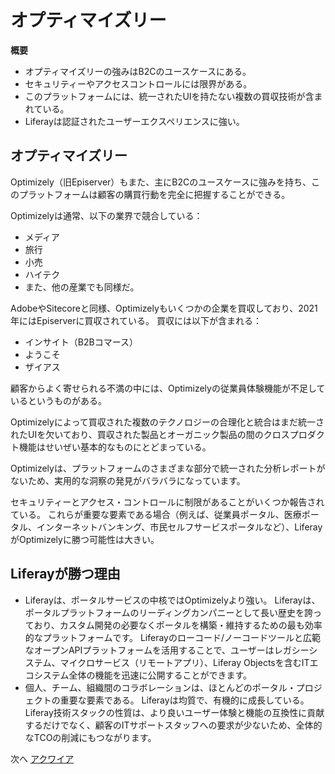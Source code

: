 # オプティマイズリー

**概要**

* オプティマイズリーの強みはB2Cのユースケースにある。
* セキュリティーやアクセスコントロールには限界がある。
* このプラットフォームには、統一されたUIを持たない複数の買収技術が含まれている。
* Liferayは認証されたユーザーエクスペリエンスに強い。

## オプティマイズリー

Optimizely（旧Episerver）もまた、主にB2Cのユースケースに強みを持ち、このプラットフォームは顧客の購買行動を完全に把握することができる。

Optimizelyは通常、以下の業界で競合している：

* メディア
* 旅行
* 小売
* ハイテク
* また、他の産業でも同様だ。

AdobeやSitecoreと同様、Optimizelyもいくつかの企業を買収しており、2021年にはEpiserverに買収されている。 買収には以下が含まれる：

* インサイト（B2Bコマース）
* ようこそ
* ザイアス

顧客からよく寄せられる不満の中には、Optimizelyの従業員体験機能が不足しているというものがある。

Optimizelyによって買収された複数のテクノロジーの合理化と統合はまだ統一されたUIを欠いており、買収された製品とオーガニック製品の間のクロスプロダクト機能はせいぜい基本的なものにとどまっている。

Optimizelyは、プラットフォームのさまざまな部分で統一された分析レポートがないため、実用的な洞察の発見がバラバラになっています。

セキュリティーとアクセス・コントロールに制限があることがいくつか報告されている。 これらが重要な要素である場合（例えば、従業員ポータル、医療ポータル、インターネットバンキング、市民セルフサービスポータルなど）、LiferayがOptimizelyに勝つ可能性は大きい。

## Liferayが勝つ理由

* Liferayは、ポータルサービスの中核ではOptimizelyより強い。 Liferayは、ポータルプラットフォームのリーディングカンパニーとして長い歴史を誇っており、カスタム開発の必要なくポータルを構築・維持するための最も効率的なプラットフォームです。 Liferayのローコード/ノーコードツールと広範なオープンAPIプラットフォームを活用することで、ユーザーはレガシーシステム、マイクロサービス（リモートアプリ）、Liferay Objectsを含むITエコシステム全体の機能を迅速に公開することができます。
* 個人、チーム、組織間のコラボレーションは、ほとんどのポータル・プロジェクトの重要な要素である。 Liferayは均質で、有機的に成長している。 Liferay技術スタックの性質は、より良いユーザー体験と機能の互換性に貢献するだけでなく、顧客のITサポートスタッフへの要求が少ないため、全体的なTCOの削減にもつながります。

次へ [アクワイア](./acquia.md)
